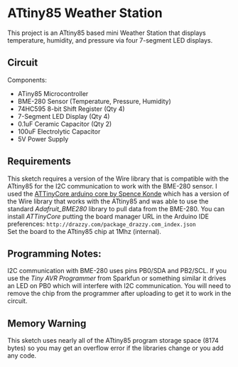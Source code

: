 # ATtiny85 Weather Station
This project is an ATtiny85 based mini Weather Station that displays temperature, humidity, and pressure via four 7-segment LED displays.  

## Circuit
Components:
* ATiny85 Microcontroller
* BME-280 Sensor (Temperature, Pressure, Humidity)
* 74HC595 8-bit Shift Register (Qty 4)
* 7-Segment LED Display (Qty 4)
* 0.1uF Ceramic Capacitor (Qty 2)
* 100uF Electrolytic Capacitor
* 5V Power Supply

## Requirements
This sketch requires a version of the Wire library that is compatible with the ATtiny85 for the I2C communication to work with the BME-280 sensor.  I used the [ATTinyCore arduino core by Spence Konde](https://github.com/SpenceKonde/ATTinyCore) which has a version of the Wire library that works with the ATtiny85 and was able to use the standard *Adafruit_BME280* library to pull data from the BME-280.  You can install *ATTinyCore* putting the board manager URL in the Arduino IDE preferences: `http://drazzy.com/package_drazzy.com_index.json`  
Set the board to the ATtiny85 chip at 1Mhz (internal).

## Programming Notes:
I2C communication with BME-280 uses pins PB0/SDA and PB2/SCL. If you use the *Tiny AVR Programmer* from Sparkfun
or something similar it drives an LED on PB0 which will interfere with I2C communication. You will need to remove
the chip from the programmer after uploading to get it to work in the circuit.

## Memory Warning
This sketch uses nearly all of the ATtiny85 program storage space (8174 bytes) so you may get an overflow error if the libraries change or you add any code.

